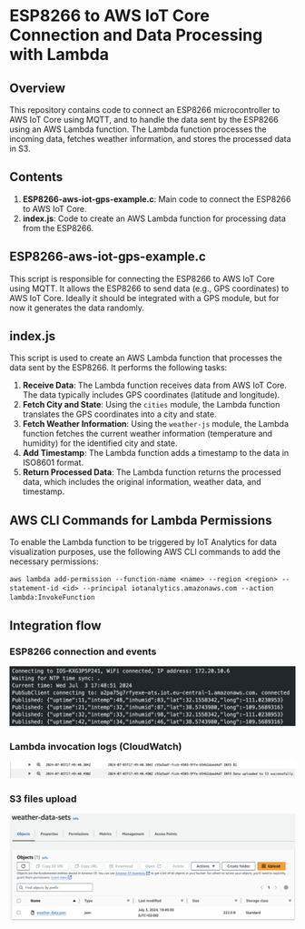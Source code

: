 # ESP8266 to AWS IoT Core Connection and Data Processing with Lambda

## Overview

This repository contains code to connect an ESP8266 microcontroller to AWS IoT Core using MQTT, and to handle the data sent by the ESP8266 using an AWS Lambda function. The Lambda function processes the incoming data, fetches weather information, and stores the processed data in S3.

## Contents

1. **ESP8266-aws-iot-gps-example.c**: Main code to connect the ESP8266 to AWS IoT Core.
2. **index.js**: Code to create an AWS Lambda function for processing data from the ESP8266.

## ESP8266-aws-iot-gps-example.c

This script is responsible for connecting the ESP8266 to AWS IoT Core using MQTT. It allows the ESP8266 to send data (e.g., GPS coordinates) to AWS IoT Core. Ideally it should be integrated with a GPS module, but for now it generates the data randomly.

## index.js

This script is used to create an AWS Lambda function that processes the data sent by the ESP8266. It performs the following tasks:

1. **Receive Data**: The Lambda function receives data from AWS IoT Core. The data typically includes GPS coordinates (latitude and longitude).
2. **Fetch City and State**: Using the `cities` module, the Lambda function translates the GPS coordinates into a city and state.
3. **Fetch Weather Information**: Using the `weather-js` module, the Lambda function fetches the current weather information (temperature and humidity) for the identified city and state.
4. **Add Timestamp**: The Lambda function adds a timestamp to the data in ISO8601 format.
5. **Return Processed Data**: The Lambda function returns the processed data, which includes the original information, weather data, and timestamp.

## AWS CLI Commands for Lambda Permissions

To enable the Lambda function to be triggered by IoT Analytics for data visualization purposes, use the following AWS CLI commands to add the necessary permissions:

```
aws lambda add-permission --function-name <name> --region <region> --statement-id <id> --principal iotanalytics.amazonaws.com --action lambda:InvokeFunction
```

## Integration flow
### ESP8266 connection and events
![ESP8266 event logs.](./images/esp-events.png)

### Lambda invocation logs (CloudWatch)
![Lambda CloudWatch logs.](./images/lambda-logs.png)

### S3 files upload
![S3 files.](./images//s3-files.png)